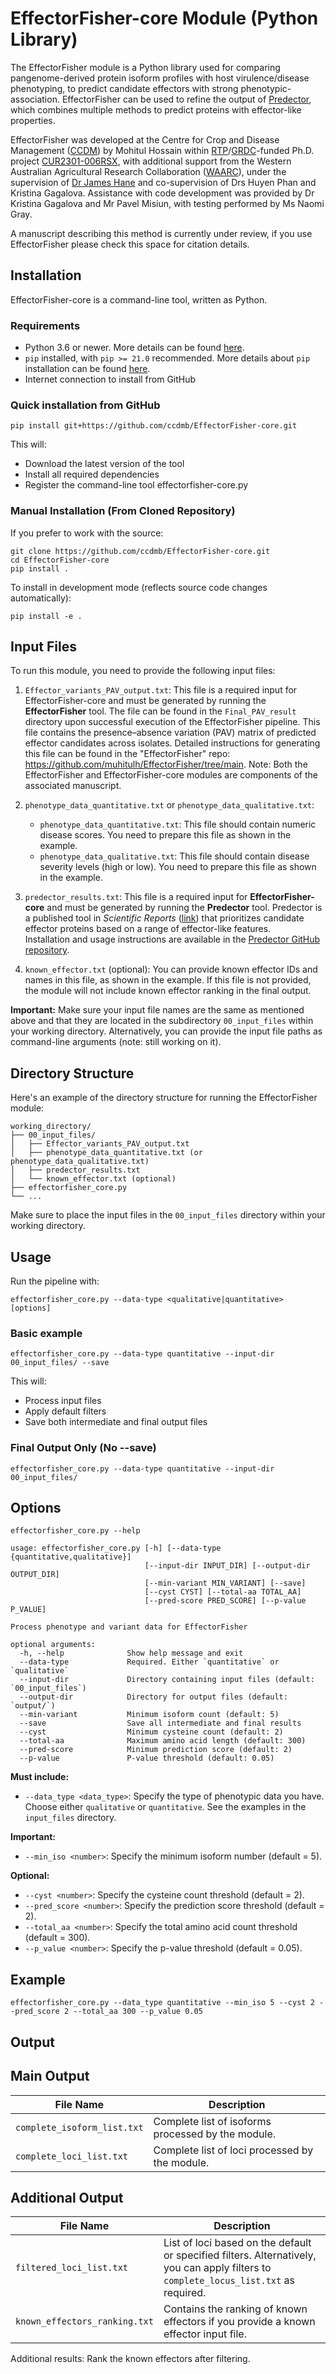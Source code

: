 # EffectorFisher-core Module (Python Library)

The EffectorFisher module is a Python library used for comparing pangenome-derived protein isoform profiles with host virulence/disease phenotyping,  to predict candidate effectors with strong phenotypic-association. EffectorFisher can be used to refine the output of [Predector](https://github.com/ccdmb/predector), which combines multiple methods to predict proteins with effector-like properties.

EffectorFisher was developed at the Centre for Crop and Disease Management ([CCDM](https://www.ccdm.com.au/)) by Mohitul Hossain within [RTP](https://www.education.gov.au/research-block-grants/research-training-program)/[GRDC](https://grdc.com.au/)-funded Ph.D. project [CUR2301-006RSX](https://grdc.com.au/grdc-investments/investments/investment?code=CUR2301-006RSX), with additional support from the Western Australian Agricultural Research Collaboration ([WAARC](https://waarc.org.au/)), under the supervision of [Dr James Hane](https://scholar.google.com/citations?hl=en&user=T4W70sEAAAAJ&view_op=list_works&sortby=pubdate) and co-supervision of Drs Huyen Phan and Kristina Gagalova.  Assistance with code development was provided by Dr Kristina Gagalova and Mr Pavel Misiun, with testing performed by Ms Naomi Gray.

A manuscript describing this method is currently under review, if you use EffectorFisher please check this space for citation details.

## Installation
EffectorFisher-core is a command-line tool, written as Python.

### Requirements
* Python 3.6 or newer. More details can be found [here](https://www.python.org/downloads/).
* `pip` installed, with `pip >= 21.0` recommended. More details about `pip` installation can be found [here](https://pip.pypa.io/en/stable/).   
* Internet connection to install from GitHub

### Quick installation from GitHub
```
pip install git+https://github.com/ccdmb/EffectorFisher-core.git
```
This will:
* Download the latest version of the tool
* Install all required dependencies
* Register the command-line tool effectorfisher-core.py

### Manual Installation (From Cloned Repository)
If you prefer to work with the source:
```
git clone https://github.com/ccdmb/EffectorFisher-core.git
cd EffectorFisher-core
pip install .
```
To install in development mode (reflects source code changes automatically):
```
pip install -e .
```

## Input Files
To run this module, you need to provide the following input files:

1.  `Effector_variants_PAV_output.txt`: This file is a required input for EffectorFisher-core and must be generated by running the **EffectorFisher** tool. The file can be found in the `Final_PAV_result` directory upon successful execution of the EffectorFisher pipeline. This file contains the presence–absence variation (PAV) matrix of predicted effector candidates across isolates.  Detailed instructions for generating this file can be found in the "EffectorFisher" repo: https://github.com/muhitulh/EffectorFisher/tree/main. Note: Both the EffectorFisher and EffectorFisher-core modules are components of the associated manuscript.
    
2.  `phenotype_data_quantitative.txt`  or  `phenotype_data_qualitative.txt`:
    
    -   `phenotype_data_quantitative.txt`: This file should contain numeric disease scores. You need to prepare this file as shown in the example.
    -   `phenotype_data_qualitative.txt`: This file should contain disease severity levels (high or low). You need to prepare this file as shown in the example.
3.  `predector_results.txt`: This file is a required input for **EffectorFisher-core** and must be generated by running the **Predector** tool. Predector is a published tool in _Scientific Reports_ ([link](https://www.nature.com/articles/s41598-021-99363-0)) that prioritizes candidate effector proteins based on a range of effector-like features.  
Installation and usage instructions are available in the [Predector GitHub repository](https://github.com/ccdmb/predector).

4. `known_effector.txt` (optional): You can provide known effector IDs and names in this file, as shown in the example. If this file is not provided, the module will not include known effector ranking in the final output.

**Important:** Make sure your input file names are the same as mentioned above and that they are located in the subdirectory `00_input_files` within your working directory. Alternatively, you can provide the input file paths as command-line arguments (note: still working on it).

## Directory Structure
Here's an example of the directory structure for running the EffectorFisher module:

```plaintext
working_directory/
├── 00_input_files/
│   ├── Effector_variants_PAV_output.txt
│   ├── phenotype_data_quantitative.txt (or phenotype_data_qualitative.txt)
│   ├── predector_results.txt
│   └── known_effector.txt (optional)
├── effectorfisher_core.py
└── ...
```

Make sure to place the input files in the `00_input_files` directory within your working directory.

## Usage

Run the pipeline with:
```
effectorfisher_core.py --data-type <qualitative|quantitative> [options]
```

### Basic example

```
effectorfisher_core.py --data-type quantitative --input-dir 00_input_files/ --save
```
This will:
* Process input files
* Apply default filters
* Save both intermediate and final output files

### Final Output Only (No --save)
```
effectorfisher_core.py --data-type quantitative --input-dir 00_input_files/
```
## Options

```
effectorfisher_core.py --help

usage: effectorfisher_core.py [-h] [--data-type {quantitative,qualitative}]
                              [--input-dir INPUT_DIR] [--output-dir OUTPUT_DIR]
                              [--min-variant MIN_VARIANT] [--save]
                              [--cyst CYST] [--total-aa TOTAL_AA]
                              [--pred-score PRED_SCORE] [--p-value P_VALUE]

Process phenotype and variant data for EffectorFisher

optional arguments:
  -h, --help              Show help message and exit
  --data-type             Required. Either `quantitative` or `qualitative`
  --input-dir             Directory containing input files (default: `00_input_files`)
  --output-dir            Directory for output files (default: `output/`)
  --min-variant           Minimum isoform count (default: 5)
  --save                  Save all intermediate and final results
  --cyst                  Minimum cysteine count (default: 2)
  --total-aa              Maximum amino acid length (default: 300)
  --pred-score            Minimum prediction score (default: 2)
  --p-value               P-value threshold (default: 0.05)
```

**Must include:**
- `--data_type <data_type>`: Specify the type of phenotypic data you have. Choose either `qualitative` or `quantitative`. See the examples in the `input_files` directory.

**Important:**
- `--min_iso <number>`: Specify the minimum isoform number (default = 5).

**Optional:**
- `--cyst <number>`: Specify the cysteine count threshold (default = 2).
- `--pred_score <number>`: Specify the prediction score threshold (default = 2).
- `--total_aa <number>`: Specify the total amino acid count threshold (default = 300).
- `--p_value <number>`: Specify the p-value threshold (default = 0.05).

## Example
```
effectorfisher_core.py --data_type quantitative --min_iso 5 --cyst 2 --pred_score 2 --total_aa 300 --p_value 0.05
```

## Output

## Main Output
| File Name                  | Description                                         |
|----------------------------|-----------------------------------------------------|
| `complete_isoform_list.txt` | Complete list of isoforms processed by the module. |
| `complete_loci_list.txt`    | Complete list of loci processed by the module.     |

## Additional Output
| File Name                      | Description                                                                                                                                                         |
|--------------------------------|---------------------------------------------------------------------------------------------------------------------------------------------------------------------|
| `filtered_loci_list.txt`       | List of loci based on the default or specified filters. Alternatively, you can apply filters to `complete_locus_list.txt` as required.                              |
| `known_effectors_ranking.txt` | Contains the ranking of known effectors if you provide a known effector input file.                                                                                 |

Additional results: Rank the known effectors after filtering.
